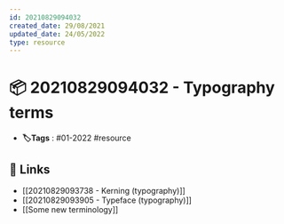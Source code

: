 ```yaml
---
id: 20210829094032
created_date: 29/08/2021
updated_date: 24/05/2022
type: resource
---
```


#  📦 20210829094032 - Typography terms
- **🏷️Tags** :  #01-2022 #resource
## 🔗 Links
- [[20210829093738 - Kerning (typography)]]
- [[20210829093905 - Typeface (typography)]]
- [[Some new terminology]]
